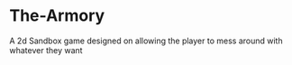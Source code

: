 # The-Armory

A 2d Sandbox game designed on allowing the player to mess around with whatever they want
